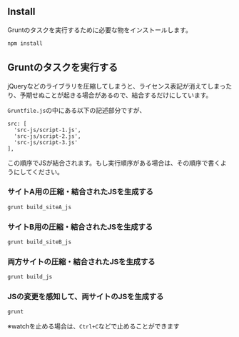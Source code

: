 ## Install

Gruntのタスクを実行するために必要な物をインストールします。

```sh
npm install
```

## Gruntのタスクを実行する

jQueryなどのライブラリを圧縮してしまうと、ライセンス表記が消えてしまったり、予期せぬことが起きる場合があるので、結合するだけにしています。

`Gruntfile.js`の中にある以下の記述部分ですが、

```
src: [
  'src-js/script-1.js',
  'src-js/script-2.js',
  'src-js/script-3.js'
],
```

この順序でJSが結合されます。もし実行順序がある場合は、その順序で書くようにしてください。

### サイトA用の圧縮・結合されたJSを生成する

```sh
grunt build_siteA_js
```

### サイトB用の圧縮・結合されたJSを生成する

```sh
grunt build_siteB_js
```

### 両方サイトの圧縮・結合されたJSを生成する

```sh
grunt build_js
```

### JSの変更を感知して、両サイトのJSを生成する

```sh
grunt
```

※watchを止める場合は、`Ctrl+C`などで止めることができます
